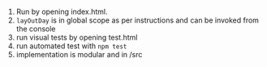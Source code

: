 1. Run by opening index.html.
2. `layOutDay` is in global scope as per instructions and can be invoked from the console
3. run visual tests by opening test.html
4. run automated test with `npm test`
5. implementation is modular and in /src


